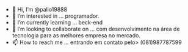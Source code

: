 - 👋 Hi, I’m @palio19888
- 👀 I’m interested in ... programador.     
- 🌱 I’m currently learning ... beck-end
- 💞️ I’m looking to collaborate on ... com desenvolvimento na área de tecnologia para as melhores empresa no mercado.
- 📫 How to reach me ... entrando em contato pelo> (081)987787599

<!---
palio19888/palio19888 is a ✨ special ✨ repository because its `README.md` (this file) appears on your GitHub profile.
You can click the Preview link to take a look at your changes.
--->
